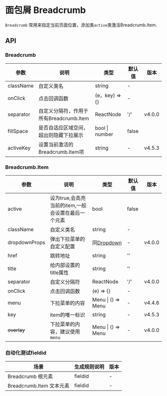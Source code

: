 # 面包屑 Breadcrumb

`Breadcrumb` 常用来指定当前页面位置，添加类`active`类激活Breadcrumb.Item.

## API

### Breadcrumb

<!--Breadcrumb-->
| 参数 | 说明 | 类型 | 默认值 | 版本 |
| --- | --- | --- | --- | --- |
|className|自定义类名|string|-|
|onClick|点击回调函数|(e，key) => {}|-|
|separator|自定义分隔符，作用于所有Breadcrumb.Item|ReactNode|'/'|v4.0.0
|fillSpace|是否自适应区域空间，超出则隐藏下拉展示|bool &#124; number |false|
|activeKey|设置当前激活的Breadcrumb.Item项|string|-|v4.5.3|

### Breadcrumb.Item

<!--Breadcrumb.Item-->
| 参数 | 说明 | 类型 | 默认值 | 版本 |
| --- | --- | --- | --- | --- |
|active|设为true,会高亮当前的item,一般会设置在最后一个元素|bool|false|
|className|自定义类名|string|-|
|dropdownProps|弹出下拉菜单的自定义配置|同[Dropdown](#/detail/component/wui-dropdown/bip)|-|v4.0.0|
|href|跳转地址|string|''|
|title|给内部设置的title属性|string|''|
|separator|自定义分隔符|ReactNode|'/'|v4.0.0
|onClick|点击回调函数|(e) => {}|-|
|menu|下拉菜单的内容|Menu &#124; () => Menu|-|v4.4.6|
|key|item的唯一标识|string|-|v4.5.3|
|~~overlay~~|下拉菜单的内容，建议使用`menu`|Menu &#124; () => Menu|-|v4.0.0|

### 自动化测试fieldid
| 场景 | 生成规则说明 | 版本 |
| --- | --- | --- |
| Breadcrumb 根元素 | fieldid  | - |
| Breadcrumb.Item 文本元素 | fieldid  | - |



